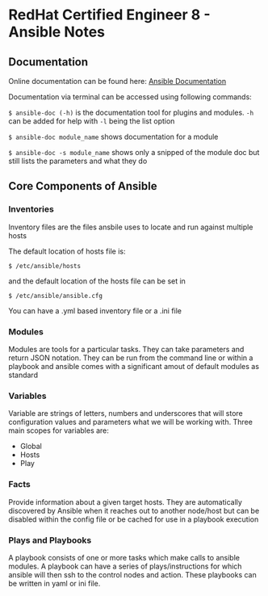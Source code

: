 # RedHat Certified Engineer 8 - Ansible Notes

## Documentation 

Online documentation can be found here: [Ansible Documentation] 

Documentation via terminal can be accessed using following commands: 

`$ ansible-doc (-h)` is the documentation tool for plugins and modules. `-h` can be added for help with `-l` being the list option

`$ ansible-doc module_name` shows documentation for a module 

`$ ansible-doc -s module_name` shows only a snipped of the module doc but still lists the parameters and what they do

## Core Components of Ansible 

### Inventories

Inventory files are the files ansbile uses to locate and run against multiple hosts

The default location of hosts file is: 

`$ /etc/ansible/hosts`

and the default location of the hosts file can be set in 

`$ /etc/ansible/ansible.cfg`

You can have a .yml based inventory file or a .ini file

### Modules 

Modules are tools for a particular tasks. They can take parameters and return JSON notation. 
They can be run from the command line or within a playbook and ansible comes with a significant amout of default modules as standard

### Variables 

Variable are strings of letters, numbers and underscores that will store configuration values and parameters what we will be working with. Three main scopes for variables are:
- Global 
- Hosts 
- Play 

### Facts 

Provide information about a given target hosts. They are automatically discovered by Ansible when it reaches out to another node/host but can be disabled within the config file or be cached for use in a playbook execution 

### Plays and Playbooks 

A playbook consists of one or more tasks which make calls to ansible modules. A playbook can have a series of plays/instructions for which ansible will then ssh to the control nodes and action. These playbooks can be written in yaml or ini file. 

[//]: * (Links Section)

[Ansible Documentation]: <https://docs.ansible.com/ansible/latest/getting_started/index.html>
